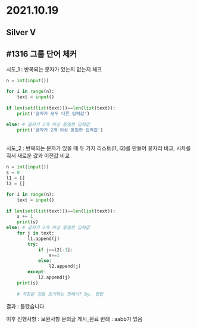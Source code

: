 # 2021.10.19

## Silver V

## #1316 그룹 단어 체커



시도_1 : 반복되는 문자가 있는지 없는지 체크

```python
n = int(input())

for i in range(n):
    text = input()
    
if len(set(list(text)))==len(list(text)):
    print('글자가 모두 다른 입력값')

else: # 글자가 2개 이상 동일한 입력값
    print('글자가 2개 이상 동일한 입력값')
```



<br/>
시도_2 : 반복되는 문자가 있을 때 두 가지 리스트(l1, l2)를 만들어 끝자리 비교, 시차를 줘서 새로운 값과 이전값 비교

```python
n = int(input())
s = 0
l1 = []
l2 = []

for i in range(n):
    text = input()
    
if len(set(list(text)))==len(list(text)):
    s += 1
    print(s)
else: # 글자가 2개 이상 동일한 입력값
    for j in text:
        l1.append(j)
        try:
            if j==l2[-1]:
                s+=1
            else:
                l2.append(j)
        except:
            l2.append(j)
    print(s)
    
    # 저장된 것을 초기화는 안해서? by. 영민
```



결과 : 틀렸습니다

이후 진행사항 : 보완사항 문의글 게시_완료
반례 : aabb가 있음
